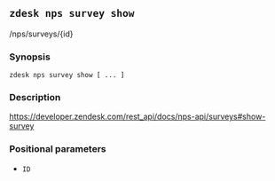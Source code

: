 ## `zdesk nps survey show`

/nps/surveys/{id}

### Synopsis

    zdesk nps survey show [ ... ]

### Description

https://developer.zendesk.com/rest_api/docs/nps-api/surveys#show-survey

### Positional parameters

* `ID`

